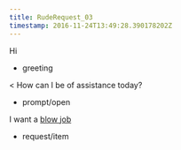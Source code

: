 ```yaml
---
title: RudeRequest_03
timestamp: 2016-11-24T13:49:28.390178202Z
---
```


Hi
* greeting

< How can I be of assistance today?
* prompt/open

I want a [blow job](item_type)
* request/item
